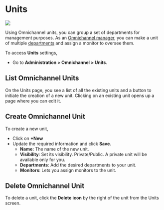 # Units

![](<../../.gitbook/assets/2021-06-10\_22-31-38 (3) (3) (3) (3) (3) (3) (3) (3) (3) (2) (3) (1) (1) (1) (1) (2) (1) (1) (1) (1) (1) (1) (4) (1) (1) (1) (10).jpg>)

Using Omnichannel units, you can group a set of departments for management purposes. As an [Omnichannel manager](managers.md), you can make a unit of multiple [departments](departments.md) and assign a monitor to oversee them.

To access **Units** settings,

* Go to **Administration > Omnichannel > Units**.

## List Omnichannel Units

On the Units page, you see a list of all the existing units and a button to initiate the creation of a new unit. Clicking on an existing unit opens up a page where you can edit it.

## Create Omnichannel Unit

To create a new unit,

* Click on **+New**
* Update the required information and click **Save**.
  * **Name:** The name of the new unit.
  * **Visibility**: Set its visibility. Private/Public. A private unit will be available only for you.
  * **Departments**: Add the desired departments to your unit.
  * **Monitors**: Lets you assign monitors to the unit.

## Delete Omnichannel Unit

To delete a unit, click the **Delete icon** by the right of the unit from the Units screen.
